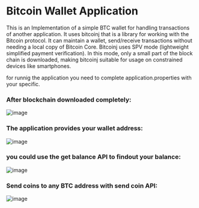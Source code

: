 # Bitcoin Wallet Application

This is an Implementation of a simple BTC wallet for handling transactions of another application. It uses bitcoinj that is a library for working with the Bitcoin protocol. It can maintain a wallet, send/receive transactions without needing a local copy of Bitcoin Core. Bitcoinj uses SPV mode (lightweight simplified payment verification). In this mode, only a small part of the block chain is downloaded, making bitcoinj suitable for usage on constrained devices like smartphones.

for runnig the application you need to complete application.properties with your specific.
 
 ### After blockchain downloaded completely:
 
 ![image](https://user-images.githubusercontent.com/70103439/171608854-66f33eea-27f7-4091-bf04-146a4010747a.png)

### The application provides your wallet address:

![image](https://user-images.githubusercontent.com/70103439/171615794-9f655c77-4beb-469e-be1a-6343f4e12d69.png)


### you could use the get balance API to findout your balance:

![image](https://user-images.githubusercontent.com/70103439/171608649-7c736b8c-f4ce-4ab9-9acf-eaa27817dd32.png)

### Send coins to any BTC address with send coin API:

![image](https://user-images.githubusercontent.com/70103439/171621491-bd1bb5f3-684d-4595-9eff-df563b7b5767.png)
